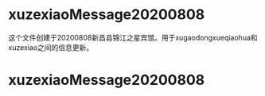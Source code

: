 # xuzexiaoMessage20200808

这个文件创建于20200808新昌县锦江之星宾馆。用于xugaodongxueqiaohua和xuzexiao之间的信息更新。

# xuzexiaoMessage20200808
